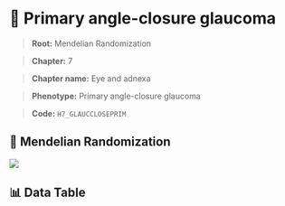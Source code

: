# 🧪 Primary angle-closure glaucoma

> **Root:** Mendelian Randomization

> **Chapter:** 7  

> **Chapter name:** Eye and adnexa

> **Phenotype:** Primary angle-closure glaucoma  

> **Code:** `H7_GLAUCCLOSEPRIM`

## 🧬 Mendelian Randomization  

<img src="/MR/Figures/Forward/H7_GLAUCCLOSEPRIM.png"/>

## 📊 Data Table

<CsvTableMRF src="/MR_Data/Forward/H7_GLAUCCLOSEPRIM.csv"/>
